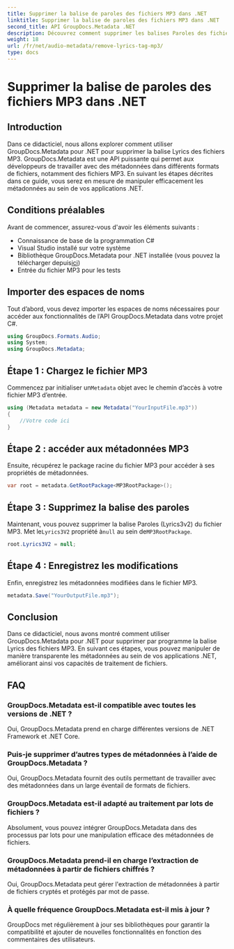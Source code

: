 ```yaml
---
title: Supprimer la balise de paroles des fichiers MP3 dans .NET
linktitle: Supprimer la balise de paroles des fichiers MP3 dans .NET
second_title: API GroupDocs.Metadata .NET
description: Découvrez comment supprimer les balises Paroles des fichiers MP3 à l’aide de GroupDocs.Metadata pour .NET. Suivez notre guide étape par étape pour une manipulation efficace des métadonnées.
weight: 18
url: /fr/net/audio-metadata/remove-lyrics-tag-mp3/
type: docs
---
```

# Supprimer la balise de paroles des fichiers MP3 dans .NET

## Introduction
Dans ce didacticiel, nous allons explorer comment utiliser GroupDocs.Metadata pour .NET pour supprimer la balise Lyrics des fichiers MP3. GroupDocs.Metadata est une API puissante qui permet aux développeurs de travailler avec des métadonnées dans différents formats de fichiers, notamment des fichiers MP3. En suivant les étapes décrites dans ce guide, vous serez en mesure de manipuler efficacement les métadonnées au sein de vos applications .NET.
## Conditions préalables
Avant de commencer, assurez-vous d'avoir les éléments suivants :
- Connaissance de base de la programmation C#
- Visual Studio installé sur votre système
-  Bibliothèque GroupDocs.Metadata pour .NET installée (vous pouvez la télécharger depuis[ici](https://releases.groupdocs.com/metadata/net/))
- Entrée du fichier MP3 pour les tests

## Importer des espaces de noms
Tout d’abord, vous devez importer les espaces de noms nécessaires pour accéder aux fonctionnalités de l’API GroupDocs.Metadata dans votre projet C#.
```csharp
using GroupDocs.Formats.Audio;
using System;
using GroupDocs.Metadata;
```
## Étape 1 : Chargez le fichier MP3
 Commencez par initialiser un`Metadata` objet avec le chemin d’accès à votre fichier MP3 d’entrée.
```csharp
using (Metadata metadata = new Metadata("YourInputFile.mp3"))
{
    //Votre code ici
}
```
## Étape 2 : accéder aux métadonnées MP3
Ensuite, récupérez le package racine du fichier MP3 pour accéder à ses propriétés de métadonnées.
```csharp
var root = metadata.GetRootPackage<MP3RootPackage>();
```
## Étape 3 : Supprimez la balise des paroles
 Maintenant, vous pouvez supprimer la balise Paroles (Lyrics3v2) du fichier MP3. Met le`Lyrics3V2` propriété à`null` au sein de`MP3RootPackage`.
```csharp
root.Lyrics3V2 = null;
```
## Étape 4 : Enregistrez les modifications
Enfin, enregistrez les métadonnées modifiées dans le fichier MP3.
```csharp
metadata.Save("YourOutputFile.mp3");
```

## Conclusion
Dans ce didacticiel, nous avons montré comment utiliser GroupDocs.Metadata pour .NET pour supprimer par programme la balise Lyrics des fichiers MP3. En suivant ces étapes, vous pouvez manipuler de manière transparente les métadonnées au sein de vos applications .NET, améliorant ainsi vos capacités de traitement de fichiers.

## FAQ
### GroupDocs.Metadata est-il compatible avec toutes les versions de .NET ?
Oui, GroupDocs.Metadata prend en charge différentes versions de .NET Framework et .NET Core.
### Puis-je supprimer d’autres types de métadonnées à l’aide de GroupDocs.Metadata ?
Oui, GroupDocs.Metadata fournit des outils permettant de travailler avec des métadonnées dans un large éventail de formats de fichiers.
### GroupDocs.Metadata est-il adapté au traitement par lots de fichiers ?
Absolument, vous pouvez intégrer GroupDocs.Metadata dans des processus par lots pour une manipulation efficace des métadonnées de fichiers.
### GroupDocs.Metadata prend-il en charge l’extraction de métadonnées à partir de fichiers chiffrés ?
Oui, GroupDocs.Metadata peut gérer l'extraction de métadonnées à partir de fichiers cryptés et protégés par mot de passe.
### À quelle fréquence GroupDocs.Metadata est-il mis à jour ?
GroupDocs met régulièrement à jour ses bibliothèques pour garantir la compatibilité et ajouter de nouvelles fonctionnalités en fonction des commentaires des utilisateurs.